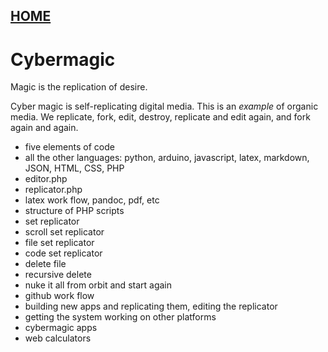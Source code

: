
## [HOME](scrolls/home)

# Cybermagic
 
Magic is the replication of desire.

 Cyber magic is self-replicating digital media.  This is an *example* of organic media.  We replicate, fork, edit, destroy, replicate and edit again, and fork again and again.  

 - five elements of code
 - all the other languages: python, arduino, javascript, latex, markdown, JSON, HTML, CSS, PHP
 - editor.php
 - replicator.php
 - latex work flow, pandoc, pdf, etc
 - structure of PHP scripts
 - set replicator
 - scroll set replicator
 - file set replicator
 - code set replicator
 - delete file
 - recursive delete
 - nuke it all from orbit and start again
 - github work flow
 - building new apps and replicating them, editing the replicator
 - getting the system working on other platforms
 - cybermagic apps
 - web calculators
